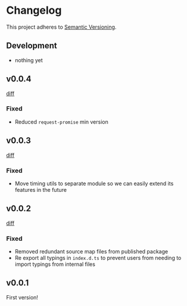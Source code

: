 # Changelog

This project adheres to [Semantic Versioning](http://semver.org/).

## Development
- nothing yet

## v0.0.4

[diff](https://github.com/PruvoNet/squiss-ts/compare/v0.0.3...v0.0.4)

### Fixed

- Reduced `request-promise` min version

## v0.0.3

[diff](https://github.com/PruvoNet/squiss-ts/compare/v0.0.2...v0.0.3)

### Fixed

- Move timing utils to separate module so we can easily extend its features in the future

## v0.0.2

[diff](https://github.com/PruvoNet/squiss-ts/compare/v0.0.1...v0.0.2)

### Fixed

- Removed redundant source map files from published package
- Re export all typings in `index.d.ts` to prevent users from needing to import typings from internal files

## v0.0.1

First version!
